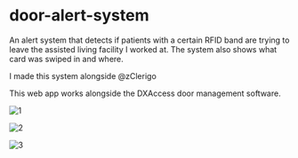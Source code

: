 # door-alert-system
An alert system that detects if patients with a certain RFID band are trying to leave the assisted living facility I worked at.
The system also shows what card was swiped in and where.

I made this system alongside @zClerigo

This web app works alongside the DXAccess door management software.

![1](https://github.com/nodiuus/door-alert-system/assets/85966719/5591c865-e4cd-42f7-aa07-f3f515348953)

![2](https://github.com/nodiuus/door-alert-system/assets/85966719/522d4290-d55c-4eea-8269-fe33a86eb598)

![3](https://github.com/nodiuus/door-alert-system/assets/85966719/ea54f572-af69-49fb-80bc-2aa341707fd1)
